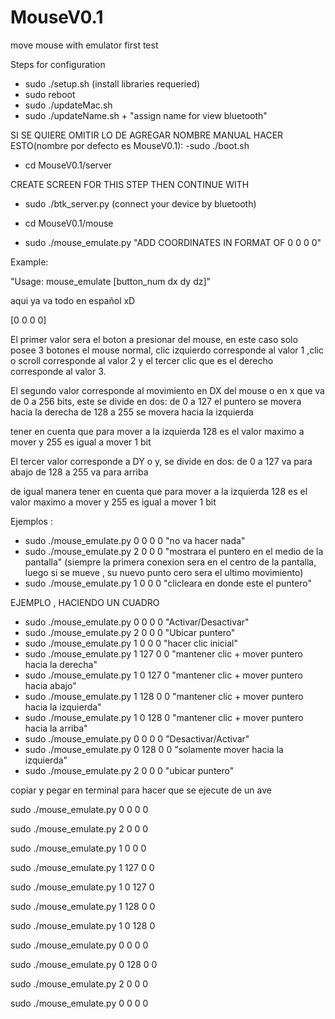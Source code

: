 # MouseV0.1
move mouse with emulator first test

Steps for configuration
- sudo ./setup.sh (install libraries requeried)
- sudo reboot
- sudo ./updateMac.sh 
- sudo ./updateName.sh + "assign name for view bluetooth"

SI SE QUIERE OMITIR LO DE AGREGAR NOMBRE MANUAL HACER ESTO(nombre por defecto es MouseV0.1):
-sudo ./boot.sh 

- cd MouseV0.1/server

CREATE SCREEN FOR THIS STEP THEN CONTINUE WITH 
- sudo ./btk_server.py (connect your device by bluetooth)

- cd MouseV0.1/mouse

- sudo ./mouse_emulate.py "ADD COORDINATES IN FORMAT OF 0 0 0 0"

Example:

"Usage: mouse_emulate [button_num dx dy dz]"

aqui ya va todo en español xD

[0 0 0 0]

El primer valor sera el boton a presionar del mouse, en este caso solo posee 3 botones
el mouse normal, clic izquierdo corresponde al valor 1 ,clic o scroll corresponde al valor 2 y el tercer clic que es el derecho corresponde al valor 3.


El segundo valor corresponde al movimiento en DX del mouse o en x que va de 0 a 256 bits, este se divide en dos:
de 0 a 127 el puntero se movera hacia la derecha
de 128 a 255 se movera hacia la izquierda

tener en cuenta que para mover a la izquierda 128 es el valor maximo a mover y 255 es igual a mover 1 bit 


El tercer valor corresponde a DY o y, se divide en dos:
de 0 a 127 va para abajo
de 128 a 255 va para arriba 

de igual manera tener en cuenta que para mover a la izquierda 128 es el valor maximo a mover y 255 es igual a mover 1 bit 

Ejemplos :

- sudo ./mouse_emulate.py 0 0 0 0 "no va hacer nada"
- sudo ./mouse_emulate.py 2 0 0 0 "mostrara el puntero en el medio de la pantalla"
(siempre la primera conexion sera en el centro de la pantalla, luego si se mueve , su nuevo punto cero sera el ultimo movimiento)
- sudo ./mouse_emulate.py 1 0 0 0 "clicleara en donde este el puntero"


EJEMPLO , HACIENDO UN CUADRO

- sudo ./mouse_emulate.py 0 0 0 0 "Activar/Desactivar"
- sudo ./mouse_emulate.py 2 0 0 0 "Ubicar puntero"
- sudo ./mouse_emulate.py 1 0 0 0 "hacer clic inicial"
- sudo ./mouse_emulate.py 1 127 0 0 "mantener clic + mover puntero hacia la derecha"
- sudo ./mouse_emulate.py 1 0 127 0 "mantener clic + mover puntero hacia abajo"
- sudo ./mouse_emulate.py 1 128 0 0 "mantener clic + mover puntero hacia la izquierda"
- sudo ./mouse_emulate.py 1 0 128 0 "mantener clic + mover puntero hacia la arriba"
- sudo ./mouse_emulate.py 0 0 0 0 "Desactivar/Activar"
- sudo ./mouse_emulate.py 0 128 0 0 "solamente mover hacia la izquierda"
- sudo ./mouse_emulate.py 2 0 0 0 "ubicar puntero"


copiar y pegar en terminal para hacer que se ejecute de un ave

sudo ./mouse_emulate.py 0 0 0 0

sudo ./mouse_emulate.py 2 0 0 0 

sudo ./mouse_emulate.py 1 0 0 0

sudo ./mouse_emulate.py 1 127 0 0

sudo ./mouse_emulate.py 1 0 127 0 

sudo ./mouse_emulate.py 1 128 0 0

sudo ./mouse_emulate.py 1 0 128 0

sudo ./mouse_emulate.py 0 0 0 0 

sudo ./mouse_emulate.py 0 128 0 0 

sudo ./mouse_emulate.py 2 0 0 0

sudo ./mouse_emulate.py 0 0 0 0



